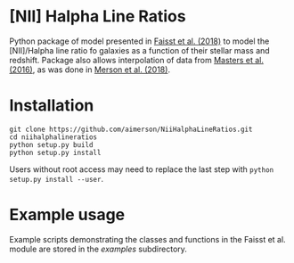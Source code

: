 # [NII] Halpha Line Ratios

Python package of model presented in [Faisst et al. (2018)](http://adsabs.harvard.edu/abs/2018ApJ...855..132F) to model the [NII]/Halpha line ratio fo galaxies as a function of their stellar mass and redshift. Package also allows interpolation of data from [Masters et al. (2016)](http://adsabs.harvard.edu/abs/2016ApJ...828...18M), as was done in [Merson et al. (2018)](http://adsabs.harvard.edu/abs/2018MNRAS.474..177M).

# Installation
```
git clone https://github.com/aimerson/NiiHalphaLineRatios.git
cd niihalphalineratios
python setup.py build
python setup.py install
```
Users without root access may need to replace the last step with `python setup.py install --user`.

# Example usage
Example scripts demonstrating the classes and functions in the Faisst et al. module are stored in the *examples* subdirectory.
